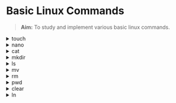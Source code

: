 # Basic Linux Commands
> **Aim:** To study and implement various basic linux commands.

<details>
  <summary>touch</summary>

#### NAME
touch - change file timestamps

#### DESCRIPTION
Update the access and modification times of each FILE to the current time. A FILE argument that does not exist is created empty, unless -c or -h is supplied. A FILE argument string of - is handled specially and causes touch to change the times of the file associated with standard output. Mandatory arguments to long options are mandatory for short options too.

#### Syntax
```shell
touch [PATH]
```
#### Example
```shell
touch /home/$USER/123.txt
```
</details>

<details>
  <summary>nano</summary>

#### NAME
nano - Nano's ANOther text editor, inspired by Pico

#### DESCRIPTION
**nano** is a small and friendly text editor.  It copies the look and feel of Pico, but is free software, and implements several features that Pico lacks, such as: opening mul‐
tiple files, scrolling per line, undo/redo, syntax coloring, line numbering, and soft-wrapping overlong lines.

When  giving a filename on the command line, the cursor can be put on a specific line by adding the line number with a plus sign (+) before the filename, and even in a spe‐
cific column by adding it with a comma.  Negative numbers count from the end of the file or line.

The cursor can be put on the first or last occurrence of a specific string by specifying that string after +/ or +? before the filename.  The string can be made case sensi‐
tive and/or caused to be interpreted as a regular expression by inserting c and/or r after the + sign.  These search modes can be explicitly disabled by using the uppercase
variant of those letters: C and/or R.  When the string contains spaces, it needs to be enclosed in quotes.  To give an example: to open a file at the  first  occurrence  of
the word "Foo", you would do:

    nano +c/Foo file

As a special case: if instead of a filename a dash (-) is given, nano will read data from standard input.

#### Syntax
```shell
nano [OPTION] [PATH]
```
#### Example
```shell
nano /home/$USER/123.txt
```
</details>

<details>
  <summary>cat</summary>

#### NAME:
cat - concatenate files and print on the standard output

#### DESCRIPTION:
Concatenate FILE(s) to standard output. With no FILE, or when FILE is -, read standard input.

#### Syntax
```shell
cat [OPTION] [PATH]
```
#### Example
```shell
cat /home/$USER/123.txt
```
</details>

<details>
  <summary>mkdir</summary>

#### NAME
mkdir - make directories

#### DESCRIPTION
Create the DIRECTORY(ies), if they do not already exist. Mandatory arguments to long options are mandatory for short options too.

#### Syntax
```shell
mkdir [OPTION] [PATH]
```
#### Example
```shell
mkdir /home/$USER/123
mkdir /home/$USER/{1,2,3}
mkdir -p /home/$USER/1/2/3
```
</details>

<details>
  <summary>ls</summary>

#### NAME
ls - list directory contents

#### DESCRIPTION
List information about the FILEs (the current directory by default).  Sort entries alphabetically if none of -cftuvSUX nor --sort is specified. Mandatory arguments to long options are mandatory for short options too.

#### Syntax
```shell
ls [OPTION] [PATH]
```
#### Example
```shell
ls -Alh ./
```
</details>

<details>
  <summary>mv</summary>

#### NAME
mv - move (rename) files

#### DESCRIPTION
Rename SOURCE to DEST, or move SOURCE(s) to DIRECTORY. Mandatory arguments to long options are mandatory for short options too.

#### Syntax
```shell
mv [OPTION] <Source> <Destination>
```
#### Example
```shell
mv -v /home/$USER/abc /home/$USER/123/
```
</details>

<details>
  <summary>rm</summary>

#### NAME
rm - remove files or directories

#### DESCRIPTION
This manual page documents the GNU version of rm.  rm removes each specified file.  By default, it does not remove directories.

If  the  -I or --interactive=once option is given, and there are more than three files or the -r, -R, or --recursive are given, then rm prompts the user for whether to pro‐ceed with the entire operation.  If the response is not affirmative, the entire command is aborted.

Otherwise, if a file is unwritable, standard input is a terminal, and the -f or --force option is not given, or the -i or --interactive=always option is given,  rm  prompts the user for whether to remove the file.  If the response is not affirmative, the file is skipped.

#### Syntax
```shell
rm [OPTION] [FILE]
```
#### Example
```shell
rm -rv 123/abc
```
</details>

<details>
  <summary>pwd</summary>

#### NAME
pwd - print name of current/working directory

#### DESCRIPTION
Print the full filename of the current working directory.

#### Syntax
```shell
pwd
```
</details>

<details>
  <summary>clear</summary>

#### NAME
clear - clear the terminal screen

#### DESCRIPTION
clear  clears  your  terminal's  screen and its scrollback buffer, if any.  clear retrieves the terminal type from the environment variable TERM, then consults the terminfo terminal capability database entry for that type to determine how to perform these actions.

The capabilities to clear the screen and scrollback buffer are named “clear” and “E3”, respectively.  The latter is a user-defined capability, applying an extension  mecha‐nism introduced in ncurses 5.0 (1999).
#### Syntax
```shell
clear
```
</details>

<details>
  <summary>ln</summary>

#### NAME
ln - make links between files

#### DESCRIPTION
In  the  1st  form,  create  a link to TARGET with the name LINK_NAME.  In the 2nd form, create a link to TARGET in the current directory.  In the 3rd and 4th forms, create links to each TARGET in DIRECTORY.  Create hard links by default, symbolic links with --symbolic.  By default, each destination (name of new link) should not already exist. When creating hard links, each TARGET must exist.  Symbolic links can hold arbitrary text; if later resolved, a relative link is interpreted in relation to its  parent  di‐
rectory.

Mandatory arguments to long options are mandatory for short options too.

#### Syntax
```shell
ln [OPTION] <Source> <Destination>
```
#### Example
```shell
ln -s ~/.config/.bashrc ~/.bashrc
```
</details>
